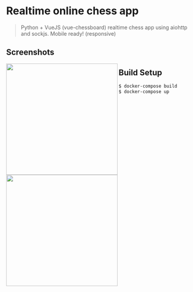 # Realtime online chess app

> Python + VueJS (vue-chessboard) realtime chess app using aiohttp and sockjs. Mobile ready! (responsive)

## Screenshots
<img src="https://raw.githubusercontent.com/jersobh/realtime_chess/master/screenshots/1.jpeg" align="left" width="300" >
<img src="https://raw.githubusercontent.com/jersobh/realtime_chess/master/screenshots/2.jpeg" align="left" width="300" >


## Build Setup

``` bash
$ docker-compose build
$ docker-compose up
```
